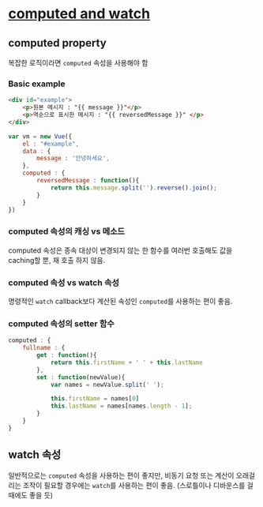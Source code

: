 # [computed and watch](https://kr.vuejs.org/v2/guide/computed.html)

## computed property
복잡한 로직이라면 `computed` 속성을 사용해야 함

### Basic example
```html
<div id="example">
    <p>원본 메시지 : "{{ message }}"</p>
    <p>역순으로 표시한 메시지 : "{{ reversedMessage }}" </p>
</div>
```

```js
var vm = new Vue({
    el : "#example",
    data : {
        message : '안녕하세요',
    },
    computed : {
        reversedMessage : function(){
            return this.message.split('').reverse().join();
        }
    }
})
```

### computed 속성의 캐싱 vs 메소드
computed 속성은 종속 대상이 변경되지 않는 한 함수를 여러번 호출해도 값을 caching할 뿐, 재 호출 하지 않음.

### computed 속성 vs watch 속성
명령적인 `watch` callback보다 계산된 속성인 `computed`를 사용하는 편이 좋음.

### computed 속성의 setter 함수
```js
computed : {
    fullname : {
        get : function(){
            return this.firstName + ' ' + this.lastName
        },
        set : function(newValue){
            var names = newValue.split(' ');

            this.firstName = names[0]
            this.lastName = names[names.length - 1];
        }
    }
}
```

## watch 속성
일반적으로는 `computed` 속성을 사용하는 편이 좋지만, 비동기 요청 또는 계산이 오래걸리는 조작이 필요할 경우에는 `watch`를 사용하는 편이 좋음. (스로틀이나 디바운스를 걸 때에도 좋을 듯)